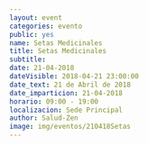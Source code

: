 ```yaml
---
layout: event
categories: evento
public: yes
name: Setas Medicinales
title: Setas Medicinales
subtitle:
date: 21-04-2018
dateVisible: 2018-04-21 23:00:00
date_text: 21 de Abril de 2018
date_imparticion: 21-04-2018
horario: 09:00 - 19:00
localizacion: Sede Principal
author: Salud-Zen
image: img/eventos/210418Setas
---
```

